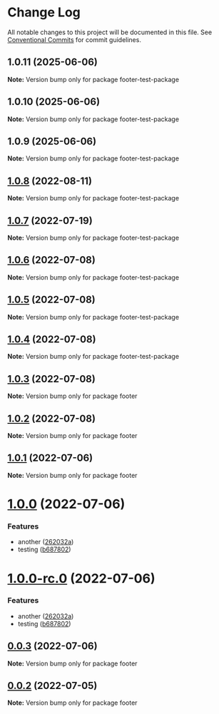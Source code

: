 # Change Log

All notable changes to this project will be documented in this file.
See [Conventional Commits](https://conventionalcommits.org) for commit guidelines.

## 1.0.11 (2025-06-06)

**Note:** Version bump only for package footer-test-package





## 1.0.10 (2025-06-06)

**Note:** Version bump only for package footer-test-package





## 1.0.9 (2025-06-06)

**Note:** Version bump only for package footer-test-package





## [1.0.8](https://github.com/matthewgallo/releases-test/compare/v1.0.7...v1.0.8) (2022-08-11)

**Note:** Version bump only for package footer-test-package





## [1.0.7](https://github.com/matthewgallo/releases-test/compare/v1.0.6...v1.0.7) (2022-07-19)

**Note:** Version bump only for package footer-test-package





## [1.0.6](https://github.com/matthewgallo/releases-test/compare/v1.0.5...v1.0.6) (2022-07-08)

**Note:** Version bump only for package footer-test-package





## [1.0.5](https://github.com/matthewgallo/releases-test/compare/v1.0.4...v1.0.5) (2022-07-08)

**Note:** Version bump only for package footer-test-package





## [1.0.4](https://github.com/matthewgallo/releases-test/compare/v1.0.3...v1.0.4) (2022-07-08)

**Note:** Version bump only for package footer-test-package





## [1.0.3](https://github.com/matthewgallo/releases-test/compare/v1.0.2...v1.0.3) (2022-07-08)

**Note:** Version bump only for package footer





## [1.0.2](https://github.com/matthewgallo/releases-test/compare/v1.0.1...v1.0.2) (2022-07-08)

**Note:** Version bump only for package footer





## [1.0.1](https://github.com/matthewgallo/releases-test/compare/v1.0.0...v1.0.1) (2022-07-06)

**Note:** Version bump only for package footer





# [1.0.0](https://github.com/matthewgallo/releases-test/compare/v0.0.3...v1.0.0) (2022-07-06)


### Features

* another ([262032a](https://github.com/matthewgallo/releases-test/commit/262032a3c7343fd1120233ea1516d59aec4ace61))
* testing ([b687802](https://github.com/matthewgallo/releases-test/commit/b687802dc95b2af4ab4ad6ece4d5d3ace1398e4c))





# [1.0.0-rc.0](https://github.com/matthewgallo/releases-test/compare/v0.0.3...v1.0.0-rc.0) (2022-07-06)


### Features

* another ([262032a](https://github.com/matthewgallo/releases-test/commit/262032a3c7343fd1120233ea1516d59aec4ace61))
* testing ([b687802](https://github.com/matthewgallo/releases-test/commit/b687802dc95b2af4ab4ad6ece4d5d3ace1398e4c))





## [0.0.3](https://github.com/matthewgallo/releases-test/compare/v0.0.2...v0.0.3) (2022-07-06)

**Note:** Version bump only for package footer





## [0.0.2](https://github.com/matthewgallo/releases-test/compare/v0.1.0...v0.0.2) (2022-07-05)

**Note:** Version bump only for package footer

